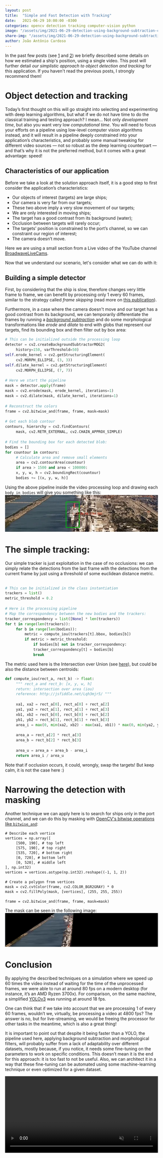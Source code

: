 ```yaml
---
layout: post
title:  "Simple and Fast Detection with Tracking"
date:   2021-06-29 10:00:00 -0300
categories: opencv detection tracking computer-vision python
image: "/assets/img/2021-06-29-detection-using-background-subtraction-cover.png"
share-img: "/assets/img/2021-06-29-detection-using-background-subtraction-cover.png"
author: João Antônio Cardoso
---
```


In the past few posts (see
[1](/2021-06-15-Ship-Position-Estimation-from-Video-Using-OpenCV) and
[2](/2021-06-22-From-Blender-To-OpenCV.markdown)) we briefly described some
details on how we estimated a ship's position, using a single video. This post
will further detail *our simplistic approach to object detection and tracking*
for this application. If you haven't read the previous posts, I strongly
recommend them!

# Object detection and tracking

Today’s first thought on this will go straight into selecting and experimenting
with deep learning algorithms, but what if we do not have time to do the
classical training and testing approach? I mean... Not only *development time*,
but also you want very low *computational time*. You will need to focus your
efforts on a pipeline using low-level computer vision algorithms instead, and it
will result in a pipeline deeply constrained into your application’s
characteristics, and probably some manual tweaking for different video sources —
not so robust as the deep learning counterpart — and that’s why it is not the
preferred method, but it comes with a great advantage: speed!

## Characteristics of our application 

Before we take a look at the solution approach itself, it is a good step to
first consider the application’s characteristics: 
  - Our objects of interest (targets) are large ships;
  - Our camera is very far from our targets;
  - These two above imply a very slow movement of our targets;
  - We are only interested in moving ships;
  - The target has a good contrast from its background (water);
  - Occlusion between targets will rarely occur;
  - The targets’ position is constrained to the port’s channel, so we can
    constraint our region of interest;
  - The camera doesn’t move.

Here we are using a small section from a Live video of the YouTube channel
[BroadwaveLiveCams](https://www.youtube.com/channel/UC6RbL0ZAyA_rc__Acbqh2mw).

Now that we understand our scenario, let's consider what we can do with it:

## Building a simple detector

First, by considering that the ship is slow, therefore changes very little frame
to frame, we can benefit by processing only 1 every 60 frames, similar to the
strategy called _frame skipping_ (read more on [this
publication](https://www.researchgate.net/publication/326177540_Speeding-up_Multiple_Object_Tracking_by_Frame_Skipping)).

Furthermore, in a case where the camera doesn't move and our target has a good
contrast from its background, we can temporarily differentiate the frames by
running a [_background
subtraction_](https://docs.opencv.org/master/de/df4/tutorial_js_bg_subtraction.html)
and do some morphological transformations like _erode_ and _dilate_ to end with
globs that represent our targets, find its bounding box and then filter out by
box area:

```python
# This can be initialized outside the processing loop
detector = cv2.createBackgroundSubtractorMOG2(
	 history=150, varThreshold=50)
self.erode_kernel = cv2.getStructuringElement(
	 cv2.MORPH_ELLIPSE, (3, 3))
self.dilate_kernel = cv2.getStructuringElement(
	 cv2.MORPH_ELLIPSE, (7, 7))

# Here we start the pipeline
mask = detector.apply(frame)
mask = cv2.erode(mask, erode_kernel, iterations=1)
mask = cv2.dilate(mask, dilate_kernel, iterations=1)

# Reconstruct the colors
frame = cv2.bitwise_and(frame, frame, mask=mask)

# Get each blob contour
contours, hierarchy = cv2.findContours(
	 mask, cv2.RETR_EXTERNAL, cv2.CHAIN_APPROX_SIMPLE)

# Find the bounding box for each detected blob:
bodies = []
for countour in contours:
	 # Calculate area and remove small elements
	 area = cv2.contourArea(countour)
	 if area > 1500 and area < 100000:
	 x, y, w, h = cv2.boundingRect(countour)
	 bodies += [(x, y, w, h)]
```

Using the above pipeline inside the video processing loop and drawing each `body
in bodies` will give you something like this:
![](/assets/img/2021-06-29-detection-using-background-subtraction.png)

# The simple tracking:

Our simple tracker is just exploitation in the case of no occlusions: we can
simply relate the detections from the last frame with the detections from the
current frame by just using a threshold of some euclidean distance metric.

```python

# This can be initialized in the class instantiation
trackers = list()
metric_threshold = 0.2

# Here is the processing pipeline
# Map the correspondency between the new bodies and the trackers:
tracker_correspondency = list([None] * len(trackers))
for t in range(len(trackers)):
	 for b in range(len(bodies)):
	 	 metric = compute_iou(trackers[t].bbox, bodies[b])
	 	 if metric > metric_threshold:
	 	 	 if bodies[b] not in tracker_correspondency:
	 	 	 tracker_correspondency[t] = bodies[b]
	 	 	 break
```

The metric used here is the Intersection over Union (see
[here](https://en.wikipedia.org/wiki/Jaccard_index)), but could be also the
distance between centroids: 

```python
def compute_iou(rect_a, rect_b) -> float:
	 """ rect_a and rect_b: [x, y, w, h]
	 return: intersection over area (iou)
	 reference: http://jsfiddle.net/Lqh3mjr5/ """
	 
	 xa1, xa2 = rect_a[0], rect_a[0] + rect_a[2]
	 ya1, ya2 = rect_a[1], rect_a[1] + rect_a[3]
	 xb1, xb2 = rect_b[0], rect_b[0] + rect_b[2]
	 yb1, yb2 = rect_b[1], rect_b[1] + rect_b[3]
	 area_i = max(0, min(xa2, xb2) - max(xa1, xb1)) * max(0, min(ya2, yb2) - max(ya1, yb1))
	 
	 area_a = rect_a[2] * rect_a[3]
	 area_b = rect_b[2] * rect_b[3]
	 
	 area_u = area_a + area_b - area_i
	 return area_i / area_u
```

Note that if occlusion occurs, it could, wrongly, swap the targets! But keep
calm, it is not the case here :)

# Narrowing the detection with masking

Another technique we can apply here is to search for ships only in the port
channel, and we can do this by masking with [OpenCV's bitwise operations like
`bitwise_and`](https://docs.opencv.org/master/d2/de8/group__core__array.html#ga60b4d04b251ba5eb1392c34425497e14):

```
# Describe each vertice
vertices = np.array([
	 [500, 190], # top left
	 [575, 190], # top right
	 [535, 720], # bottom right
	 [0, 720], # bottom left
	 [0, 520], # middle left
], np.int32)
vertices = vertices.astype(np.int32).reshape((-1, 1, 2))

# Create a polygon from vertices	 
mask = cv2.cvtColor(frame, cv2.COLOR_BGR2GRAY) * 0
mask = cv2.fillPoly(mask, [vertices], (255, 255, 255))

frame = cv2.bitwise_and(frame, frame, mask=mask)
```

The mask can be seen in the following image:
![](/assets/img/2021-06-29-masking.png)

# Conclusion

By applying the described techniques on a simulation where we speed up 60 times
the video instead of waiting for the time of the unprocessed frames, we were
able to run at around 80 fps on a modern desktop (for instance, it’s an AMD
Ryzen 3700x). For comparison, on the same machine, a simplified
[YOLOv3](https://pjreddie.com/darknet/yolo/) was running at around 18 fps.

One can think that if we take into account that we are processing 1 of every 60
frames, wouldn’t we, virtually, be processing a video at 4800 fps? The answer is
no, but for live-streaming, we would be freeing the processor for other tasks in
the meantime, which is also a great thing!

It is important to point out that despite it being faster than a YOLO, the
pipeline used here, applying background subtraction and morphological filters,
will probably suffer from a lack of adaptability over different datasets, mostly
because, if you notice, it needs some fine-tuning on the parameters to work on
specific conditions. This doesn’t mean it is the end for this approach: it is
too fast to not be useful. Also, we can architect it in a way that these
fine-tuning can be automated using some machine-learning technique or even
optimized for a given dataset.

<video width="100%" controls autoplay loop muted allowfullscreen preload='metadata'>
    <source src="../assets/mp4/2021-06-15-Ship-Position-Estimation-from-Video-Using-OpenCV-Snippet.mp4" type="video/mp4">
    <p>Your browser does not support the video element.</p>
</video>


